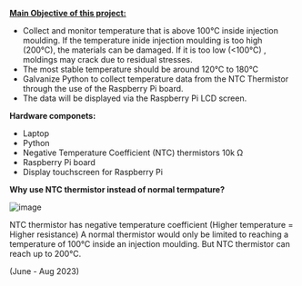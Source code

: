 <ins>**Main Objective of this project:**</ins>
- Collect and monitor temperature that is above 100°C inside injection moulding. If the temperature inide injection moulding is too high (200°C), the materials can be damaged. If it is too low (<100°C) , moldings may crack due to residual stresses.
- The most stable temperature should be around 120°C to 180°C
- Galvanize Python to collect temperature data from the NTC Thermistor through the use of the Raspberry Pi board. 
- The data will be displayed via the Raspberry Pi LCD screen. 

**Hardware componets:**

- Laptop
- Python 
- Negative Temperature Coefficient (NTC) thermistors 10k Ω 
- Raspberry Pi board 
- Display touchscreen for Raspberry Pi 

**Why use NTC thermistor instead of normal termpature?**

![image](https://github.com/user-attachments/assets/b4fc830c-c5de-4ae8-b397-c88c842cc83a)

NTC thermistor has negative temperature coefficient (Higher temperature = Higher resistance)
A normal thermistor would only be limited to reaching a temperature of 100°C inside an injection moulding. But NTC thermistor can reach up to 200°C.


(June - Aug 2023)
